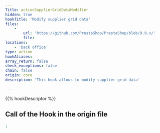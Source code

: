 ```yaml
---
Title: actionSupplierGridDataModifier
hidden: true
hookTitle: 'Modify supplier grid data'
files:
    -
        url: 'https://github.com/PrestaShop/PrestaShop/blob/9.0.x/'
        file: 
locations:
    - 'back office'
type: action
hookAliases: 
array_return: false
check_exceptions: false
chain: false
origin: core
description: 'This hook allows to modify supplier grid data'

---
```


{{% hookDescriptor %}}

## Call of the Hook in the origin file

```php
;
```
